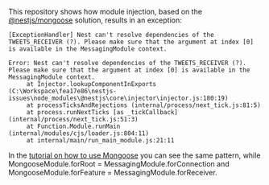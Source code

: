 This repository shows how module injection, based on the [@nestjs/mongoose](https://github.com/nestjs/mongoose) solution, results in an exception:

```
[ExceptionHandler] Nest can't resolve dependencies of the TWEETS_RECEIVER (?). Please make sure that the argument at index [0] is available in the MessagingModule context.

Error: Nest can't resolve dependencies of the TWEETS_RECEIVER (?). Please make sure that the argument at index [0] is available in the MessagingModule context.
     at Injector.lookupComponentInExports (C:\Workspace\fea17e86\nestjs-issues\node_modules\@nestjs\core\injector\injector.js:180:19)
     at processTicksAndRejections (internal/process/next_tick.js:81:5)
     at process.runNextTicks [as _tickCallback] (internal/process/next_tick.js:51:3)
     at Function.Module.runMain (internal/modules/cjs/loader.js:804:11)
     at internal/main/run_main_module.js:21:11
```

In the [tutorial on how to use Mongoose](https://docs.nestjs.com/techniques/mongodb) you can see the same pattern, while MongooseModule.forRoot = MessagingModule.forConnection and MongooseModule.forFeature = MessagingModule.forReceiver.